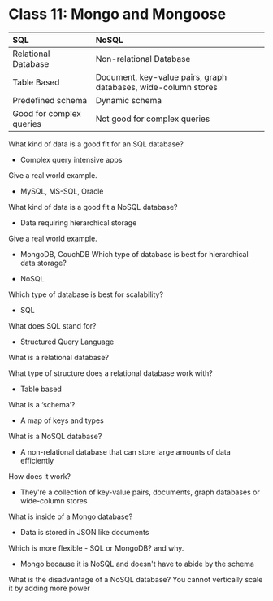 # Class 11: Mongo and Mongoose

|SQL|NoSQL|
|:--|:----|
|Relational Database|Non-relational Database|
|Table Based|Document, key-value pairs, graph databases, wide-column stores|
|Predefined schema|Dynamic schema|
|Good for complex queries|Not good for complex queries|

What kind of data is a good fit for an SQL database?

- Complex query intensive apps

Give a real world example.

- MySQL, MS-SQL, Oracle

What kind of data is a good fit a NoSQL database?

- Data requiring hierarchical storage

Give a real world example.

- MongoDB, CouchDB
Which type of database is best for hierarchical data storage?

- NoSQL 

Which type of database is best for scalability?

- SQL 

What does SQL stand for?

- Structured Query Language

What is a relational database?

What type of structure does a relational database work with?

- Table based

What is a ‘schema’?

- A map of keys and types

What is a NoSQL database?

- A non-relational database that can store large amounts of data efficiently

How does it work?

- They're a collection of key-value pairs, documents, graph databases or wide-column stores

What is inside of a Mongo database?

- Data is stored in JSON like documents

Which is more flexible - SQL or MongoDB? and why.

 - Mongo because it is NoSQL and doesn't have to abide by the schema

What is the disadvantage of a NoSQL database? You cannot vertically scale it by adding more power